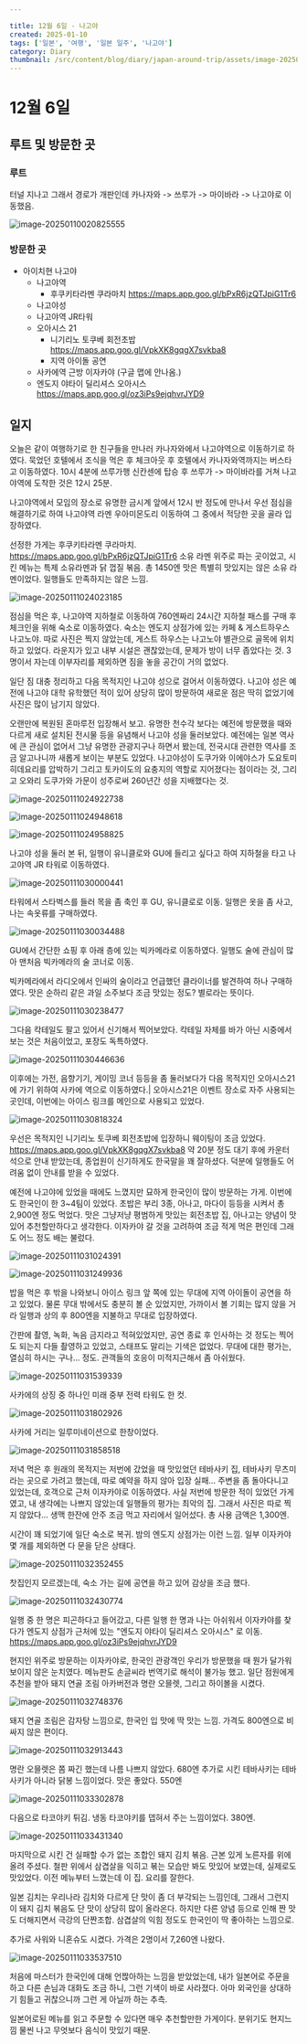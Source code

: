 ```yaml
---

title: 12월 6일 - 나고야
created: 2025-01-10
tags: ['일본', '여행', '일본 일주', '나고야']
category: Diary
thumbnail: /src/content/blog/diary/japan-around-trip/assets/image-20250111031539339.png
---
```

# 12월 6일

## 루트 및 방문한 곳 

### 루트

터널 지나고 그래서 경로가 개판인데 카나자와 -> 쓰루가 -> 마이바라 -> 나고야로 이동했음.

![image-20250110020825555](assets/image-20250110020825555.png)

### 방문한 곳

- 아이치현 나고야
  - 나고야역
    - 후쿠키타라멘 쿠라마치 https://maps.app.goo.gl/bPxR6jzQTJpiG1Tr6
  - 나고야성
  - 나고야역 JR타워
  - 오아시스 21
    - 니기리노 토쿠베 회전초밥 https://maps.app.goo.gl/VpkXK8gqgX7svkba8
    - 지역 아이돌 공연
  - 사카에역 근방 이자카야 (구글 맵에 안나옴.)
  - 엔도지 야타이 딜리셔스 오아시스 https://maps.app.goo.gl/oz3iPs9ejqhvrJYD9

## 일지

오늘은 같이 여행하기로 한 친구들을 만나러 카나자와에서 나고야역으로 이동하기로 하였다.
묵었던 호텔에서 조식을 먹은 후 체크아웃 후 호텔에서 카나자와역까지는 버스타고 이동하였다.
10시 4분에 쓰루가행 신칸센에 탑승 후 쓰루가 -> 마이바라를 거쳐 나고야역에 도착한 것은 12시 25분.

나고야역에서 모임의 장소로 유명한 금시계 앞에서 12시 반 정도에 만나서 우선 점심을 해결하기로 하여
나고야역 라멘 우아미몬도리 이동하여 그 중에서 적당한 곳을 골라 입장하였다.

선정한 가게는 후쿠키타라멘 쿠라마치.
https://maps.app.goo.gl/bPxR6jzQTJpiG1Tr6
소유 라멘 위주로 파는 곳이었고, 시킨 메뉴는 특제 소유라멘과 닭 껍질 볶음. 총 1450엔
맛은 특별히 맛있지는 않은 소유 라멘이었다. 일행들도 만족하지는 않은 느낌.

![image-20250111024023185](assets/image-20250111024023185.png)

점심을 먹은 후, 나고야역 지하철로 이동하여 760엔짜리 24시간 지하철 패스를 구매 후 체크인을 위해 숙소로 이동하였다.
숙소는 엔도지 상점가에 있는 카페 & 게스트하우스 나고노야.
따로 사진은 찍지 않았는데, 게스트 하우스는 나고노야 별관으로 골목에 위치하고 있었다.
라운지가 있고 내부 시설은 괜찮았는데, 문제가 방이 너무 좁았다는 것.
3명이서 자는데 이부자리를 제외하면 짐을 놓을 공간이 거의 없었다.

일단 짐 대충 정리하고 다음 목적지인 나고야 성으로 걸어서 이동하였다.
나고야 성은 예전에 나고야 대학 유학했던 적이 있어 상당히 많이 방문하여 새로운 점은 딱히 없었기에 사진은 많이 남기지 않았다.

오랜만에 복원된 혼마루전 입장해서 보고.
유명한 천수각 보다는 예전에 방문했을 때와 다르게 새로 설치된 전시물 등을 유념해서 나고야 성을 둘러보았다. 
예전에는 일본 역사에 큰 관심이 없어서 그냥 유명한 관광지구나 하면서 봤는데, 전국시대 관련한 역사를 조금 알고나니까 새롭게 보이는 부분도 있었다.
나고야성이 도쿠가와 이에야스가 도요토미 히데요리를 압박하기 그리고 토카이도의 요충지의 역할로 지어졌다는 점이라는 것, 그리고 오와리 도쿠가와 가문이 성주로써 260년간 성을 지배했다는 것.

![image-20250111024922738](assets/image-20250111024922738.png)

![image-20250111024948618](assets/image-20250111024948618.png)

![image-20250111024958825](assets/image-20250111024958825.png)

나고야 성을 둘러 본 뒤, 일행이 유니클로와 GU에 들리고 싶다고 하여 
지하철을 타고 나고야역 JR 타워로 이동하였다.

![image-20250111030000441](assets/image-20250111030000441.png)

타워에서 스타벅스를 들러 목을 좀 축인 후 GU, 유니클로로 이동.
일행은 옷을 좀 사고, 나는 속옷류를 구매하였다.

![image-20250111030034488](assets/image-20250111030034488.png)

GU에서 간단한 쇼핑 후 아래 층에 있는 빅카메라로 이동하였다.
일행도 술에 관심이 많아 맨처음 빅카메라의 술 코너로 이동.

빅카메라에서 라디오에서 인싸의 술이라고 언급했던 클라이너를 발견하여 하나 구매하였다.
맛은 순하리 같은 과일 소주보다 조금 맛있는 정도? 별로라는 뜻이다.

![image-20250111030238477](assets/image-20250111030238477.png)

그다음 칵테일도 팔고 있어서 신기해서 찍어보았다.
칵테일 자체를 바가 아닌 시중에서 보는 것은 처음이었고, 포장도 독특하였다.

![image-20250111030446636](assets/image-20250111030446636.png)

이후에는 가전, 음향기기, 게이밍 코너 등등을 좀 둘러보다가 
다음 목적지인 오아시스21에 가기 위하여 사카에 역으로 이동하였다.|
오아시스21은 이벤트 장소로 자주 사용되는 곳인데, 이번에는 아이스 링크를 메인으로 사용되고 있었다.

![image-20250111030818324](assets/image-20250111030818324.png)

우선은 목적지인 니기리노 토쿠베 회전초밥에 입장하니 웨이팅이 조금 있었다.
 https://maps.app.goo.gl/VpkXK8gqgX7svkba8
약 20분 정도 대기 후에 카운터 석으로 안내 받았는데, 종업원이 신기하게도 한국말을 꽤 잘하셨다.
덕분에 일행들도 어려움 없이 안내를 받을 수 있었다.

예전에 나고야에 있었을 때에도 느꼈지만 묘하게 한국인이 많이 방문하는 가게. 
이번에도 한국인이 한 3~4팀이 있었다.
초밥은 부리 3종, 아나고, 마다이 등등을 시켜서 총 2,900엔 정도 먹었다.
맛은 그냥저냥 평범하게 맛있는 회전초밥 집, 아나고는 양념이 맛있어 추천할만하다고 생각한다.
이자카야 갈 것을 고려하여 조금 적게 먹은 편인데 그래도 어느 정도 배는 불렀다.

![image-20250111031024391](assets/image-20250111031024391.png)

![image-20250111031249936](assets/image-20250111031249936.png)

밥을 먹은 후 밖을 나와보니 아이스 링크 앞 쪽에 있는 무대에 지역 아이돌이 공연을 하고 있었다.
물론 무대 밖에서도 충분히 볼 순 있었지만, 
가까이서 볼 기회는 많지 않을 거라 일행과 상의 후 800엔을 지불하고 무대로 입장하였다.

간판에 촬영, 녹화, 녹음 금지라고 적혀있었지만, 공연 종료 후 인사하는 것 정도는 찍어도 되는지 다들 촬영하고 있었고, 스태프도 말리는 기색은 없었다.
무대에 대한 평가는, 열심히 하시는 구나... 정도. 관객들의 호응이 미적지근해서 좀 아쉬웠다.

![image-20250111031539339](assets/image-20250111031539339.png)

사카에의 상징 중 하나인 미래 중부 전력 타워도 한 컷.

![image-20250111031802926](assets/image-20250111031802926.png)

사카에 거리는 일루미네이션으로 한창이었다.

![image-20250111031858518](assets/image-20250111031858518.png)

저녁 먹은 후 원래의 목적지는 저번에 갔었을 때 맛있었던 테바사키 집, 테바사키 무츠미 라는 곳으로 가려고 했는데, 따로 예약을 하지 않아 입장 실패... 
주변을 좀 돌아다니고 있었는데, 호객으로 근처 이자카야로 이동하였다. 
사실 저번에 방문한 적이 있었던 가게였고, 내 생각에는 나쁘지 않았는데 일행들의 평가는 최악의 집.
그래서 사진은 따로 찍지 않았다...
생맥 한잔에 안주 조금 먹고 자리에서 일어섰다. 총 사용 금액은 1,300엔.

시간이 꽤 되었기에 일단 숙소로 복귀.
밤의 엔도지 상점가는 이런 느낌. 일부 이자카야 몇 개를 제외하면 다 문을 닫은 상태다.

![image-20250111032352455](assets/image-20250111032352455.png)

찻집인지 모르겠는데, 숙소 가는 길에 공연을 하고 있어 감상을 조금 했다.

![image-20250111032430774](assets/image-20250111032430774.png)

일행 중 한 명은 피곤하다고 들어갔고, 다른 일행 한 명과 나는 아쉬워서 이자카야를 찾다가 
엔도지 상점가 근처에 있는 "엔도지 야타이 딜리셔스 오아시스" 로 이동.
https://maps.app.goo.gl/oz3iPs9ejqhvrJYD9 

현지인 위주로 방문하는 이자카야로, 한국인 관광객인 우리가 방문했을 때 뭔가 달가워 보이지 않은 눈치였다.
메뉴판도 손글씨라 번역기로 해석이 불가능 했고. 
일단 점원에게 추천을 받아 돼지 연골 조림 아카버전과 명란 오믈렛, 그리고 하이볼을 시켰다.

![image-20250111032748376](assets/image-20250111032748376.png)

돼지 연골 조림은 감자탕 느낌으로, 한국인 입 맛에 딱 맛는 느낌. 가격도 800엔으로 비싸지 않은 편이다.

![image-20250111032913443](assets/image-20250111032913443.png)

명란 오믈렛은 쫌 짜긴 했는데 나름 나쁘지 않았다. 680엔
추가로 시킨 테바사키는 테바사키가 아니라 닭봉 느낌이었다. 맛은 좋았다. 550엔

![image-20250111033302878](assets/image-20250111033302878.png)

다음으로 타코야키 튀김. 냉동 타코야키를 뎁혀서 주는 느낌이었다. 380엔.

![image-20250111033431340](assets/image-20250111033431340.png)

마지막으로 시킨 건 실패할 수가 없는 조합인 돼지 김치 볶음. 
근본 있게 노른자를 위에 올려 주셨다. 
철판 위에서 삼겹살을 익히고 볶는 모습만 봐도 맛있어 보였는데, 실제로도 맛있었다.
이전 메뉴부터 느꼈는데 이 집. 요리를 잘한다.

일본 김치는 우리나라 김치와 다르게 단 맛이 좀 더 부각되는 느낌인데, 
그래서 그런지 이 돼지 김치 볶음도 단 맛이 상당히 많이 올라온다. 
하지만 다른 양념 등으로 인해 짠 맛도 더해지면서 극강의 단짠조합. 
삼겹살의 익힘 정도도 한국인이 딱 좋아하는 느낌으로. 

추가로 사워와 니혼슈도 시켰다. 가격은 2명이서 7,260엔 나왔다.

![image-20250111033537510](assets/image-20250111033537510.png)

처음에 마스터가 한국인에 대해 언짢아하는 느낌을 받았었는데, 
내가 일본어로 주문을 하고 다른 손님과 대화도 조금 하니, 그런 기색이 바로 사라졌다.
아마 외국인을 상대하기 힘들고 귀찮으니까 그런 게 아닐까 하는 추측.

일본어로된 메뉴를 읽고 주문할 수 있다면 매우 추천할만한 가게이다.
분위기도 현지느낌 물씬 나고 무엇보다 음식이 맛있기 때문.
